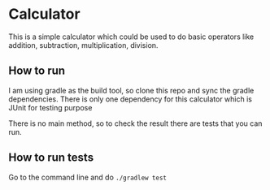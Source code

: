 # Calculator

This is a simple calculator which could be used to do basic operators like addition, subtraction, multiplication, division.

## How to run
I am using gradle as the build tool, so clone this repo and sync the gradle dependencies. There is only one dependency for this calculator which is JUnit for testing purpose

There is no main method, so to check the result there are tests that you can run.

## How to run tests
Go to the command line and do
`./gradlew test`
